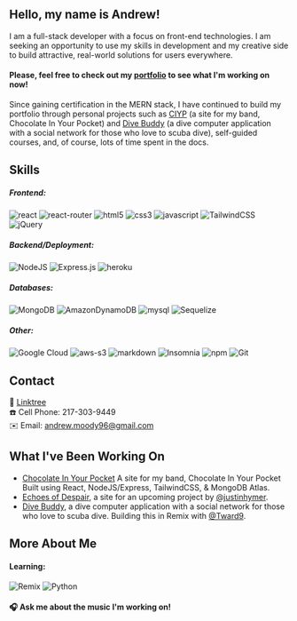 Hello, my name is Andrew!
------

I am a full-stack developer with a focus on front-end technologies. I am seeking an opportunity to use my skills in development and my creative side to build attractive, real-world solutions for users everywhere. 

#### Please, feel free to check out my [portfolio](https://andrewmoody96.github.io/portfolio-react/) to see what I'm working on now!

Since gaining certification in the MERN stack, I have continued to build my portfolio through personal projects such as [CIYP](https://github.com/andrewmoody96/ciyp) (a site for my band, Chocolate In Your Pocket) and [Dive Buddy](https://github.com/P3-sharkBait/diveBuddy) (a dive computer application with a social network for those who love to scuba dive), self-guided courses, and, of course, lots of time spent in the docs.

Skills
------
##### Frontend:
![react](https://img.shields.io/badge/React-20232A?style=for-the-badge&logo=react&logoColor=61DAFB)
![react-router](https://img.shields.io/badge/React_Router-CA4245?style=for-the-badge&logo=react-router&logoColor=white)
![html5](https://img.shields.io/badge/HTML5-E34F26?style=for-the-badge&logo=html5&logoColor=white)
![css3](https://img.shields.io/badge/CSS3-1572B6?style=for-the-badge&logo=css3&logoColor=white)
![javascript](https://img.shields.io/badge/JavaScript-F7DF1E?style=for-the-badge&logo=javascript&logoColor=black)
![TailwindCSS](https://img.shields.io/badge/tailwindcss-%2338B2AC.svg?style=for-the-badge&logo=tailwind-css&logoColor=white)
![jQuery](https://img.shields.io/badge/jquery-%230769AD.svg?style=for-the-badge&logo=jquery&logoColor=white)

##### Backend/Deployment:
![NodeJS](https://img.shields.io/badge/node.js-6DA55F?style=for-the-badge&logo=node.js&logoColor=white)
![Express.js](https://img.shields.io/badge/express.js-%23404d59.svg?style=for-the-badge&logo=express&logoColor=%2361DAFB)
![heroku](https://img.shields.io/badge/Heroku-430098?style=for-the-badge&logo=heroku&logoColor=white)

##### Databases:
![MongoDB](https://img.shields.io/badge/MongoDB-%234ea94b.svg?style=for-the-badge&logo=mongodb&logoColor=white)
![AmazonDynamoDB](https://img.shields.io/badge/Amazon%20DynamoDB-4053D6?style=for-the-badge&logo=Amazon%20DynamoDB&logoColor=white)
![mysql](https://img.shields.io/badge/MySQL-00000F?style=for-the-badge&logo=mysql&logoColor=white)
![Sequelize](https://img.shields.io/badge/Sequelize-52B0E7?style=for-the-badge&logo=Sequelize&logoColor=white)

##### Other:
![Google Cloud](https://img.shields.io/badge/GoogleCloud-%234285F4.svg?style=for-the-badge&logo=google-cloud&logoColor=white)
![aws-s3](https://img.shields.io/badge/Amazon_AWS-232F3E?style=for-the-badge&logo=amazon-aws&logoColor=white)
![markdown](https://img.shields.io/badge/Markdown-000000?style=for-the-badge&logo=markdown&logoColor=white)
![Insomnia](https://img.shields.io/badge/Insomnia-black?style=for-the-badge&logo=insomnia&logoColor=5849BE)
![npm](https://img.shields.io/badge/npm-CB3837?style=for-the-badge&logo=npm&logoColor=white)
![Git](https://img.shields.io/badge/git-%23F05033.svg?style=for-the-badge&logo=git&logoColor=white)

Contact
------
  🔗 [Linktree](https://linktr.ee/migbood)
  <br>
  ☎️ Cell Phone: 217-303-9449
  <br>
  ✉️ Email: andrew.moody96@gmail.com

What I've Been Working On
------
  - [Chocolate In Your Pocket](https://github.com/andrewmoody96/ciyp) A site for my band, Chocolate In Your Pocket Built using React, NodeJS/Express, TailwindCSS, & MongoDB Atlas.
  - [Echoes of Despair](https://github.com/justinhymer/EchoesWebsite), a site for an upcoming project by [@justinhymer](https://github.com/justinhymer).
  - [Dive Buddy](https://github.com/P3-sharkBait/diveBuddy), a dive computer application with a social network for those who love to scuba dive. Building this in Remix with [@Tward9](https://github.com/Tward9).

More About Me
------
#### Learning:
![Remix](https://img.shields.io/badge/remix-%23000.svg?style=for-the-badge&logo=remix&logoColor=white)
![Python](https://img.shields.io/badge/python-3670A0?style=for-the-badge&logo=python&logoColor=ffdd54)

#### 🎧 Ask me about the music I'm working on!
